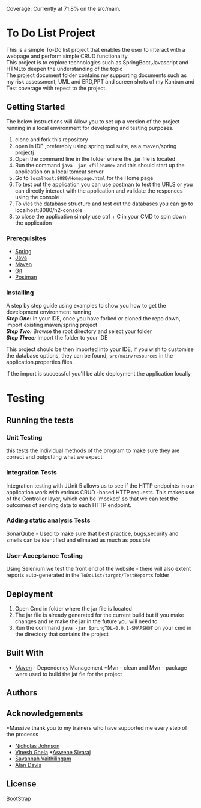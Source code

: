 Coverage: Currently at 71.8% on the src/main.



# To Do List Project

This is a simple To-Do list project that enables the user to interact with a webpage and perform simple CRUD functionality.  
This project is to explore technologies such as SpringBoot,Javascript and HTMLto deepen the understanding of the topic  
The project document folder contains my supporting documents such as my risk assessment, UML and ERD,PPT and screen shots of my Kanban and Test coverage  with repect to the project.  


## Getting Started

The below instructions will Allow you to set up a version of the project running in a local environment for developing and testing purposes.  
1. clone and fork this repository
2. open in IDE ,preferebly using spring tool suite, as a maven/spring projectj  
3. Open the command line in the folder where the .jar file is located
4. Run the command `java -jar <filename>` and this should start up the application on a local tomcat server 
5. Go to `localhost:8080/Homepage.html` for the Home page   
6. To test out the application you can use postman to test the URLS or you can directly interact with the application and validate the responces using the console 
7. To vies the database structure and test out the databases you can go to localhost:8080/h2-console
8. to close the application simply use ctrl + C in your CMD to spin down the application




### Prerequisites


  
* [Spring](https://spring.io/tools)   
* [Java](https://www.java.com/en/download/)  
* [Maven](https://maven.apache.org/index.html)   
* [Git](https://git-scm.com/downloads)  
* [Postman](https://www.postman.com/downloads/)

### Installing

A step by step guide using examples to show you how to get the development environment running  
**_Step One:_** In your IDE, once you have forked or cloned the repo down, import existing maven/spring project  
**_Step Two:_** Browse the root directory and select your folder  
**_Step Three:_** Import the folder to your IDE  


This project should be then imported into your IDE, if you wish to customise the database options, they can be found, `src/main/resources` in the application.properties files. 
  
if the import is successful you'll be able deployment the application locally

# Testing 

## Running the tests

### Unit Testing
this tests the individual methods of the program to make sure they are correct and outputting what we expect 

### Integration Tests
Integration testing with JUnit 5 allows us to see if the HTTP endpoints in our application work with
various CRUD -based HTTP requests. This makes use of the Controller layer, which can be 'mocked' so
that we can test the outcomes of sending data to each HTTP endpoint.


### Adding static analysis Tests
SonarQube - Used to make sure that best practice, bugs,security and smells can be identified and  elimated as much as possible
 

### User-Acceptance Testing  
Using Selenium we test the front end of the website - there will also extent reports auto-generated in the `ToDoList/target/TestReports` folder  



## Deployment

1. Open Cmd in folder where the jar file is located  
2. The jar file is already generated for the current build but if you make changes and re make the jar in the future you will need to   
3. Run the command ```java -jar SpringTDL-0.0.1-SNAPSHOT```  on your cmd in the directory that contains the project 





## Built With
* [Maven](https://maven.apache.org/) - Dependency Management
*Mvn - clean and Mvn - package were used to build the jat fie for the project 


## Authors


## Acknowledgements  
*Massive thank you to my trainers who have supported me every step of the processs
* [Nicholas Johnson](https://github.com/nickrstewarttds)
* [Vinesh Ghela](https://github.com/vineshghela) 
*[Aswene Sivaraj](https://github.com/Asivaraj-QA) 
* [Savannah Vaithilingam](https://github.com/savannahvaith)
* [Alan Davis](https://github.com/MorickClive)  

## License  
[BootStrap](https://github.com/twbs/bootstrap/blob/v4.0.0/LICENSE)
